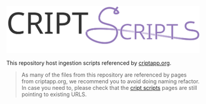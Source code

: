 [![CRIPT Scripts logo](./assets/images/criptscripts-logo.svg)](http://www.criptapp.org/resources/scripts/)

This repository host ingestion scripts referenced by [criptapp.org](http://www.criptapp.org/resources/scripts/).

> As many of the files from this repository are referenced by pages from criptapp.org, we recommend you to avoid
doing naming refactor. In case you need to, please check that the [cript scripts](http://www.criptapp.org/resources/scripts/) pages are still pointing to existing URLS.
